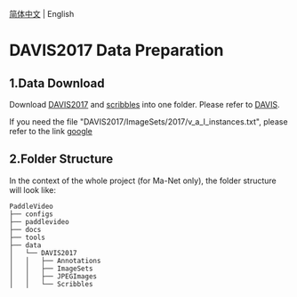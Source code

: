[简体中文](../../zh-CN/dataset/DAVIS2017.md) | English

# DAVIS2017 Data Preparation

## 1.Data Download

Download [DAVIS2017](https://data.vision.ee.ethz.ch/csergi/share/davis/DAVIS-2017-trainval-480p.zip) and [scribbles](https://data.vision.ee.ethz.ch/csergi/share/DAVIS-Interactive/DAVIS-2017-scribbles-trainval.zip) into one folder. Please refer to [DAVIS](https://davischallenge.org/davis2017/code.html).

If you need the file "DAVIS2017/ImageSets/2017/v_a_l_instances.txt", please refer to the link [google]( https://drive.google.com/file/d/1aLPaQ_5lyAi3Lk3d2fOc_xewSrfcrQlc/view?usp=sharing)

## 2.Folder Structure

In the context of the whole project (for Ma-Net only), the folder structure will look like:

```shell
PaddleVideo
├── configs
├── paddlevideo
├── docs
├── tools
├── data
│ 	└── DAVIS2017
│   │ 	├── Annotations
│   │ 	├── ImageSets
│   │ 	├── JPEGImages
│   │ 	└── Scribbles
```
